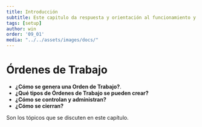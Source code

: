 ```yaml
---
title: Introducción 
subtitle: Este capitulo da respuesta y orientación al funcionamiento y el uso del módulo de Órdenes de Trabajo.
tags: [setup]
author: win
order: '09_01'
media: "../../assets/images/docs/"
---
```

# Órdenes de Trabajo

- **¿Cómo se genera una Orden de Trabajo?**.
- **¿Qué tipos  de Órdenes de Trabajo se  pueden crear?**
- **¿Cómo se controlan y administran?**
- **¿Cómo se cierran?**

Son los tópicos que se discuten en este capítulo.
